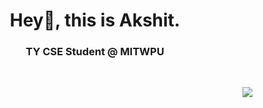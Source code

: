 <h1 align="center">Hey👋, this is Akshit.</h1>
<h3 align="center">TY CSE Student @ MITWPU </h3>
<br>
<p align="right"> <img src=https://komarev.com/ghpvc/?username=Akshit07012002 /> </p>




<!--
**Akshit07012002/Akshit07012002** is a ✨ _special_ ✨ repository because its `README.md` (this file) appears on your GitHub profile.

Here are some ideas to get you started:

- 🔭 I’m currently working on ...
- 🌱 I’m currently learning ...
- 👯 I’m looking to collaborate on ...
- 🤔 I’m looking for help with ...
- 💬 Ask me about ...
- 📫 How to reach me: ...
- 😄 Pronouns: ...
- ⚡ Fun fact: ...
-->

